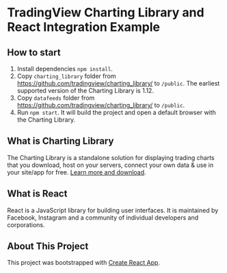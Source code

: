 # TradingView Charting Library and React Integration Example

## How to start

1. Install dependencies `npm install`.
1. Copy `charting_library` folder from https://github.com/tradingview/charting_library/ to `/public`. The earliest supported version of the Charting Library is 1.12.
1. Copy `datafeeds` folder from https://github.com/tradingview/charting_library/ to `/public`.
1. Run `npm start`. It will build the project and open a default browser with the Charting Library.

## What is Charting Library

The Charting Library is a standalone solution for displaying trading charts that you download, host on your servers, connect your own data & use in your site/app for free. [Learn more and download](https://www.tradingview.com/HTML5-stock-forex-bitcoin-charting-library/).

## What is React

React is a JavaScript library for building user interfaces. It is maintained by Facebook, Instagram and a community of individual developers and corporations.

## About This Project

This project was bootstrapped with [Create React App](https://github.com/facebookincubator/create-react-app).

